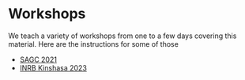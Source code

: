 # Workshops

We teach a variety of workshops from one to a few days covering this material. Here are the instructions for some of those

* [SAGC 2021](SAGC2021.md)
* [INRB Kinshasa 2023](INRB2023.md)
